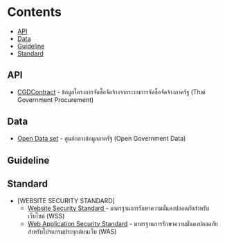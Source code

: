 # Contents
- [API](#api)
- [Data](#data)
- [Guideline](#guideline)
- [Standard](#standard)

## API
- [CGDContract](https://govspending.data.go.th/api/documentation) - ข้อมูลโครงการจัดซื้อจัดจ้างจากระบบการจัดซื้อจัดจ้างภาครัฐ (Thai Government Procurement)

## Data
- [Open Data set](https://data.go.th/Datasets.aspx) - ศูนย์กลางข้อมูลภาครัฐ (Open Government Data)
 

## Guideline


## Standard
- [WEBSITE SECURITY STANDARD]
    - [Website Security Standard ](https://standard.etda.or.th/?page_id=7799) - มาตรฐานการรักษาความมั่นคงปลอดภัยสำหรับเว็บไซต์ (WSS)
    - [Web Application Security Standard](https://standard.etda.or.th/?page_id=7799) - มาตรฐานการรักษาความมั่นคงปลอดภัยสำหรับโปรแกรมประยุกต์บนเว็บ (WAS)

